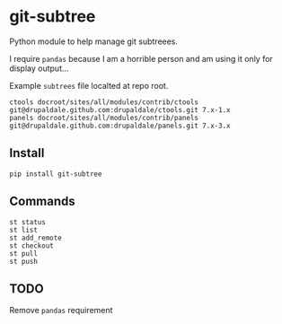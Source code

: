 git-subtree
===========

Python module to help manage git subtreees. 

I require `pandas` because I am a horrible person and am using it only for display output...

Example `subtrees` file localted at repo root.

```
ctools docroot/sites/all/modules/contrib/ctools git@drupaldale.github.com:drupaldale/ctools.git 7.x-1.x
panels docroot/sites/all/modules/contrib/panels git@drupaldale.github.com:drupaldale/panels.git 7.x-3.x
```

## Install

```
pip install git-subtree
```

## Commands

```
st status
st list
st add_remote
st checkout
st pull
st push
```

## TODO

Remove `pandas` requirement
